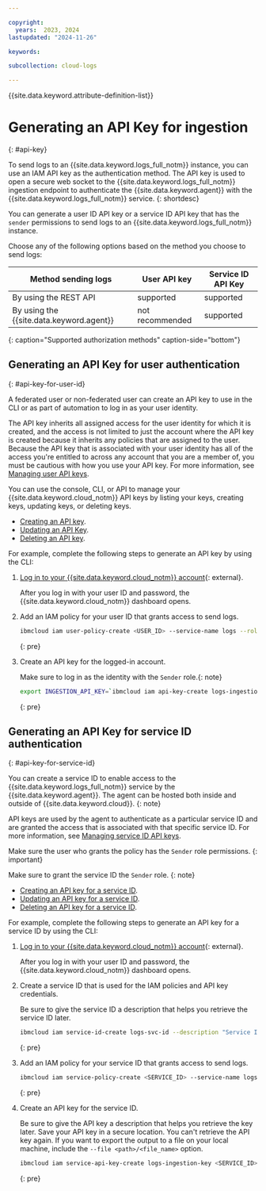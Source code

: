 ```yaml
---

copyright:
  years:  2023, 2024
lastupdated: "2024-11-26"

keywords:

subcollection: cloud-logs

---
```


{{site.data.keyword.attribute-definition-list}}

# Generating an API Key for ingestion
{: #api-key}

To send logs to an {{site.data.keyword.logs_full_notm}} instance, you can use an IAM API key as the authentication method. The API key is used to open a secure web socket to the {{site.data.keyword.logs_full_notm}} ingestion endpoint to authenticate the {{site.data.keyword.agent}} with the {{site.data.keyword.logs_full_notm}} service.
{: shortdesc}

You can generate a user ID API key or a service ID API key that has the `sender` permissions to send logs to an {{site.data.keyword.logs_full_notm}} instance.

Choose any of the following options based on the method you choose to send logs:

| Method sending logs                      | User API key | Service ID API Key |
|------------------------------------------|--------------|--------------------|
| By using the REST API                    | supported    | supported          |
| By using the {{site.data.keyword.agent}} | not recommended | supported       |
{: caption="Supported authorization methods" caption-side="bottom"}

## Generating an API Key for user authentication
{: #api-key-for-user-id}

A federated user or non-federated user can create an API key to use in the CLI or as part of automation to log in as your user identity.

The API key inherits all assigned access for the user identity for which it is created, and the access is not limited to just the account where the API key is created because it inherits any policies that are assigned to the user. Because the API key that is associated with your user identity has all of the access you're entitled to across any account that you are a member of, you must be cautious with how you use your API key. For more information, see [Managing user API keys](/docs/account?topic=account-userapikey).

You can use the console, CLI, or API to manage your {{site.data.keyword.cloud_notm}} API keys by listing your keys, creating keys, updating keys, or deleting keys.

- [Creating an API key](/docs/account?topic=account-userapikey&interface=ui#create_user_key).
- [Updating an API Key](/docs/account?topic=account-userapikey&interface=ui#update_user_key).
- [Deleting an API key](/docs/account?topic=account-userapikey&interface=ui#delete_user_key).


For example, complete the following steps to generate an API key by using the CLI:

1. [Log in to your {{site.data.keyword.cloud_notm}} account](https://cloud.ibm.com/login){: external}.

    After you log in with your user ID and password, the {{site.data.keyword.cloud_notm}} dashboard opens.

2. Add an IAM policy for your user ID that grants access to send logs.

    ```sh
    ibmcloud iam user-policy-create <USER_ID> --service-name logs --roles Sender
    ```
    {: pre}

3. Create an API key for the logged-in account.

    Make sure to log in as the identity with the `Sender` role.{: note}

    ```sh
    export INGESTION_API_KEY=`ibmcloud iam api-key-create logs-ingestion --output json | jq -r '.apikey'`
    ```
    {: pre}



## Generating an API Key for service ID authentication
{: #api-key-for-service-id}

You can create a service ID to enable access to the {{site.data.keyword.logs_full_notm}} service by the {{site.data.keyword.agent}}. The agent can be hosted both inside and outside of {{site.data.keyword.cloud}}.
{: note}

API keys are used by the agent to authenticate as a particular service ID and are granted the access that is associated with that specific service ID. For more information, see [Managing service ID API keys](/docs/account?topic=account-serviceidapikeys).

Make sure the user who grants the policy has the `Sender` role permissions.
{: important}

Make sure to grant the service ID the `Sender` role.
{: note}

- [Creating an API key for a service ID](/docs/account?topic=account-serviceidapikeys&interface=ui#create_service_key).
- [Updating an API key for a service ID](/docs/account?topic=account-serviceidapikeys&interface=ui#update_service_key).
- [Deleting an API key for a service ID](/docs/account?topic=account-serviceidapikeys&interface=ui#delete_service_key).


For example, complete the following steps to generate an API key for a service ID by using the CLI:

1. [Log in to your {{site.data.keyword.cloud_notm}} account](https://cloud.ibm.com/login){: external}.

    After you log in with your user ID and password, the {{site.data.keyword.cloud_notm}} dashboard opens.

2. Create a service ID that is used for the IAM policies and API key credentials.

    Be sure to give the service ID a description that helps you retrieve the service ID later.

    ```sh
    ibmcloud iam service-id-create logs-svc-id --description "Service ID for IBM Cloud Logs"
    ```
    {: pre}

3. Add an IAM policy for your service ID that grants access to send logs.

    ```sh
    ibmcloud iam service-policy-create <SERVICE_ID> --service-name logs --roles Sender
    ```
    {: pre}

4. Create an API key for the service ID.

    Be sure to give the API key a description that helps you retrieve the key later. Save your API key in a secure location. You can't retrieve the API key again. If you want to export the output to a file on your local machine, include the `--file <path>/<file_name>` option.

    ```sh
    ibmcloud iam service-api-key-create logs-ingestion-key <SERVICE_ID> --description "API key for service ID <SERVICE_ID> with permissions to send logs to the IBM Cloud Logs service"
    ```
    {: pre}
